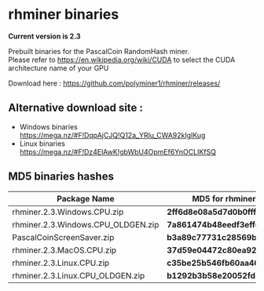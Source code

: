 # rhminer binaries 

**Current version is 2.3** <br>


Prebuilt binaries for the PascalCoin RandomHash miner.<br> 
Please refer to https://en.wikipedia.org/wiki/CUDA to select the CUDA architecture name of your GPU

Download here : https://github.com/polyminer1/rhminer/releases/<br>
## Alternative download site : 
* Windows binaries https://mega.nz/#F!DqpAjCJQ!Q12a_YRlu_CWA92kIglKug
* Linux binaries https://mega.nz/#F!Dz4ElAwK!gbWbU4OpmEf6YnOCLIKfSQ
 
## MD5 binaries hashes ##
| Package Name                          |  MD5 for rhminer executable           |
| --------------------------------------|---------------------------------------|
| rhminer.2.3.Windows.CPU.zip           | **2ff6d8e08a5d7d0b0fff930f54a62f4e**  |
| rhminer.2.3.Windows.CPU_OLDGEN.zip    | **7a861474b48eedf3effcd1af7a798faf**  |
| PascalCoinScreenSaver.zip             | **b3a89c77731c28569be6a76fe459ad9e**  |
| rhminer.2.3.MacOS.CPU.zip             | **37d59e04472c80ea9213c54dde7f9dd3**  |
| rhminer.2.3.Linux.CPU.zip             | **c35be25b546fb60aa46150780e5c849e**  |
| rhminer.2.3.Linux.CPU_OLDGEN.zip      | **b1292b3b58e20052fded7593393e749d**  |
